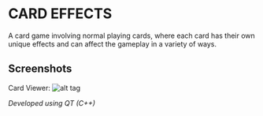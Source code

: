 # CARD EFFECTS

A card game involving normal playing cards, where each card has their own unique effects
and can affect the gameplay in a variety of ways.

## Screenshots

Card Viewer:
![alt tag](https://raw.github.com/iancwwong/CardEffects/master/Screenshots/card_viewer.png)



*Developed using QT (C++)*